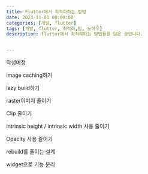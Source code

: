 ```yaml
---
title: Flutter에서 최적화하는 방법
date: 2023-11-01 00:00:00
categories: [개발, flutter]
tags: [개발, flutter, 최적화,팁, 노하우]
description: flutter에서 최적화하는 방법들을 담은 글입니다.


---
```


작성예정

image caching하기

lazy build하기

raster이미지 줄이기

Clip 줄이기

intrinsic height / intrinsic width 사용 줄이기

Opacity 사용 줄이기

rebuild를 줄이는 설계

widget으로 기능 분리

